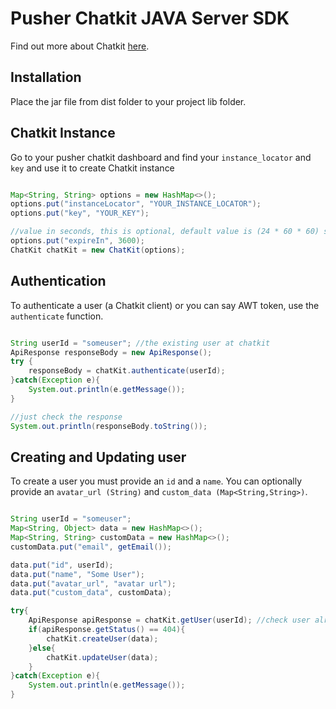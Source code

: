 # Pusher Chatkit JAVA Server SDK
Find out more about Chatkit [here](https://pusher.com/chatkit).

## Installation
Place the jar file from dist folder to your project lib folder.

## Chatkit Instance
Go to your pusher chatkit dashboard and find your `instance_locator` and `key` and use it to create Chatkit instance

```java

Map<String, String> options = new HashMap<>();
options.put("instanceLocator", "YOUR_INSTANCE_LOCATOR");
options.put("key", "YOUR_KEY");

//value in seconds, this is optional, default value is (24 * 60 * 60) seconds means 24 hours
options.put("expireIn", 3600);
ChatKit chatKit = new ChatKit(options);

```

## Authentication
To authenticate a user (a Chatkit client) or you can say AWT token, use the `authenticate` function.

```java

String userId = "someuser"; //the existing user at chatkit
ApiResponse responseBody = new ApiResponse();
try {
    responseBody = chatKit.authenticate(userId);
}catch(Exception e){
    System.out.println(e.getMessage());
}

//just check the response
System.out.println(responseBody.toString());

```

## Creating and Updating user
To create a user you must provide an `id` and a `name`. You can optionally provide an `avatar_url (String)` and `custom_data (Map<String,String>)`.

```java

String userId = "someuser"; 
Map<String, Object> data = new HashMap<>();
Map<String, String> customData = new HashMap<>();
customData.put("email", getEmail());

data.put("id", userId);
data.put("name", "Some User");
data.put("avatar_url", "avatar url");
data.put("custom_data", customData);

try{
    ApiResponse apiResponse = chatKit.getUser(userId); //check user already created
    if(apiResponse.getStatus() == 404){
        chatKit.createUser(data);
    }else{
        chatKit.updateUser(data);
    }
}catch(Exception e){
    System.out.println(e.getMessage());
}

```